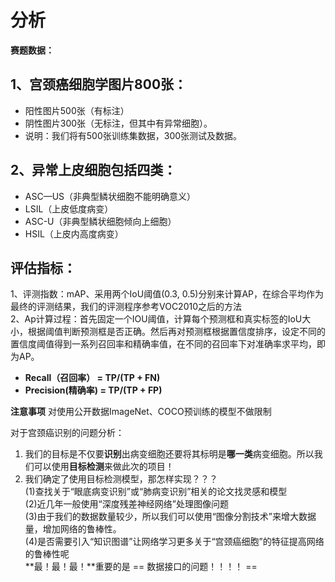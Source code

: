 # 分析
 **赛题数据：**
## 1、宫颈癌细胞学图片800张：
+ 阳性图片500张（有标注）
+ 阴性图片300张（无标注，但其中有异常细胞）。
+ 说明：我们将有500张训练集数据，300张测试及数据。
## 2、异常上皮细胞包括四类：
+ ASC—US（非典型鳞状细胞不能明确意义）
+ LSIL（上皮低度病变）
+ ASC-U（非典型鳞状细胞倾向上细胞）
+ HSIL（上皮内高度病变）

## **评估指标：**
1、评测指数：mAP、采用两个IoU阈值(0.3, 0.5)分别来计算AP，在综合平均作为最终的评测结果，我们的评测程序参考VOC2010之后的方法 \
2、Ap计算过程：首先固定一个IOU阈值，计算每个预测框和真实标签的IoU大小，根据阈值判断预测框是否正确。然后再对预测框根据置信度排序，设定不同的置信度阈值得到一系列召回率和精确率值，在不同的召回率下对准确率求平均，即为AP。
+ **Recall（召回率） =  TP/(TP + FN)**
+ **Precision(精确率) = TP/(TP + FP)**

**注意事项**
对使用公开数据ImageNet、COCO预训练的模型不做限制


对于宫颈癌识别的问题分析：
1. 我们的目标是不仅要**识别**出病变细胞还要将其标明是**哪一类**病变细胞。所以我们可以使用**目标检测**来做此次的项目！
2. 我们确定了使用目标检测模型，那怎样实现？？？\
(1)查找关于“眼底病变识别”或“肺病变识别”相关的论文找灵感和模型\
(2)近几年一般使用“深度残差神经网络”处理图像问题\
(3)由于我们的数据数量较少，所以我们可以使用“图像分割技术”来增大数据量，增加网络的鲁棒性。\
(4)是否需要引入“知识图谱”让网络学习更多关于“宫颈癌细胞”的特征提高网络的鲁棒性呢\
**最！最！最！**重要的是 == 数据接口的问题！！！！ ==
